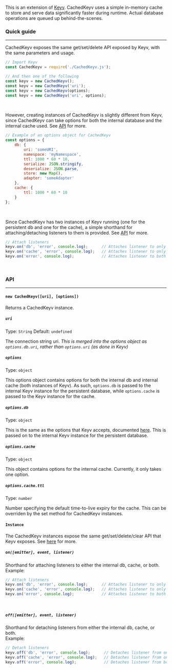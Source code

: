This is an extension of [Keyv](https://github.com/lukechilds/keyv). CachedKeyv uses a simple in-memory cache to store and serve data significantly faster during runtime. Actual database operations are queued up behind-the-scenes.

### Quick guide
<hr/>

CachedKeyv exposes the same get/set/delete API exposed by Keyv, with the same parameters and usage.
```js
// Import Keyv
const CachedKeyv = require('./CachedKeyv.js');

// And then one of the following
const keyv = new CachedKeyv();
const keyv = new CachedKeyv('uri');
const keyv = new CachedKeyv(options);
const keyv = new CachedKeyv('uri', options);
```
<br/>

However, creating instances of CachedKeyv is slightly different from Keyv, since CachedKeyv can take options for both the internal database and the internal cache used. See [API](#API) for more.
```js
// Example of an options object for CachedKeyv
const options = {
    db: {
        uri: 'someURI',
        namespace: 'myNamespace',
        ttl: 1000 * 60 * 10,
        serialize: JSON.stringify,
        deserialize: JSON.parse,
        store: new Map(),
        adapter: 'someAdapter'
    },
    cache: {
        ttl: 1000 * 60 * 10
    }
};
```
<br/>

Since CachedKeyv has two instances of Keyv running (one for the persistent db and one for the cache), a simple shorthand for attaching/detaching listeners to them is provided. See [API](#API) for more.
```js
// Attach listeners
keyv.on('db', 'error', console.log);      // Attaches listener to only db
keyv.on('cache', 'error', console.log);   // Attaches listener to only cache
keyv.on('error', console.log);            // Attaches listener to both db and cache
```
<br/>

### API
<hr/>

#### `new CachedKeyv([uri], [options])`

Returns a CachedKeyv instance.
<br/>

##### `uri`
Type: `String`
Default: `undefined`
<br/>

The connection string uri. *This is merged into the options object as `options.db.uri`, rather than `options.uri` (as done in Keyv)*
<br/>

##### `options`
Type: `object`
<br/>

This options object contains options for both the internal db and internal cache (both instances of Keyv). As such, `options.db` is passed to the internal Keyv instance for the persistent database, while `options.cache` is passed to the Keyv instance for the cache.
<br/>

##### `options.db`
Type: `object`
<br/>

This is the same as the options that Keyv accepts, documented [here](https://github.com/lukechilds/keyv#options). This is passed on to the internal Keyv instance for the persistent database.
<br/>

##### `options.cache`
Type: `object`
<br/>

This object contains options for the internal cache. Currently, it only takes one option.
<br/>

##### `options.cache.ttl`
Type: `number`
<br/>

Number specifying the default time-to-live expiry for the cache. This can be overriden by the set method for CachedKeyv instances.
<br/>

#### `Instance`

The CachedKeyv instances expose the same get/set/delete/clear API that Keyv exposes. See [here]() for more.
<br/>

##### `on([emitter], event, listener)`

Shorthand for attaching listeners to either the internal db, cache, or both. <br/>
Example:
```js
// Attach listeners
keyv.on('db', 'error', console.log);      // Attaches listener to only db
keyv.on('cache', 'error', console.log);   // Attaches listener to only cache
keyv.on('error', console.log);            // Attaches listener to both db and cache
```
<br/>

##### `off([emitter], event, listener)`

Shorthand for detaching listeners from either the internal db, cache, or both. <br/>
Example:
```js
// Detach listeners
keyv.off('db', 'error', console.log);      // Detaches listener from only db
keyv.off('cache', 'error', console.log);   // Detaches listener from only cache
keyv.off('error', console.log);            // Detaches listener from both db and cache
```
<br/>
